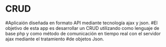 # CRUD
#Aplicaión diseñada en formato API mediante tecnología ajax y json.
#El objetivo de esta app es desarrollar un CRUD utilizando como lenguaje de base php y como método de comunicación en tiempo real con el servidor ajax mediante el tratamiento 
#de objetos Json.
